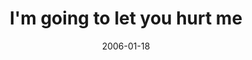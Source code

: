 ---
layout: base.njk
title : 'I&#39;m going to let you hurt me' 
view_title : 'I&#39;m going to let you hurt me' 
year : '2006' 
date : '2006-01-18' 
img_file : '/drawing/imgoingtoletyouhurtme.png' 
html_file : 'imgoingtoletyouhurtme' 
next_html : 'iwatchaslifemoveson.html' 
year_order : '10' 
permalink : "title/{{html_file}}.html"
---